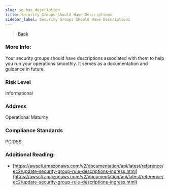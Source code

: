 ```yaml
---
slug: sg_has_description
title: Security Groups Should Have Descriptions
sidebar_label: Security Groups Should Have Descriptions
---
```

> [Back](../../ec2monitoring)

### More Info:
Your security groups should have descriptions associated with them to help you run your operations smoothly. It serves as a documentation and guidance in future.

### Risk Level
Informational

### Address
Operational Maturity

### Compliance Standards
PCIDSS

### Additional Reading:
- [https://awscli.amazonaws.com/v2/documentation/api/latest/reference/ec2/update-security-group-rule-descriptions-ingress.html](https://awscli.amazonaws.com/v2/documentation/api/latest/reference/ec2/update-security-group-rule-descriptions-ingress.html) 

